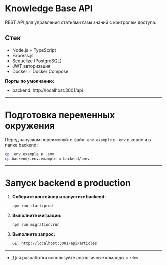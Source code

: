 # Knowledge Base API

REST API для управления статьями базы знаний с контролем доступа.

## Стек

- Node.js + TypeScript
- Express.js
- Sequelize (PostgreSQL)
- JWT авторизация
- Docker + Docker Compose

**Порты по умолчанию:**
- backend: http://localhost:3001/api
---

# Подготовка переменных окружения

Перед запуском переименуйте файл `.env.example` в `.env` в корне и в папке backend:

```sh
cp .env.example в .env
cp backend/.env.example в backend/.env
```
---

# Запуск backend в production

1. **Соберите контейнер и запустите backend:**
   ```sh
   npm run start:prod
   ```

2. **Выполните миграции:**
   ```sh
   npm run migration:run
   ```

3. **Выполните запрос:**
   ```sh
   GET http://localhost:3001/api/articles
   ```

---

- Для разработки используйте аналогичные команды с `:dev`